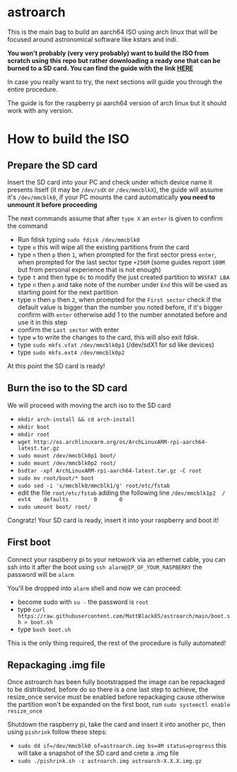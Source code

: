 # astroarch

This is the main bag to build an aarch64 ISO using arch linux that will be focused around astronomical software like kstars and indi.

**You won't probably (very very probably) want to build the ISO from scratch using this repo but rather downloading a ready one that can be burned to a SD card.
You can find the guide with the link [HERE](https://github.com/MattBlack85/astroarch/blob/main/GUIDE.md)**

In case you really want to try, the next sections will guide you through the entire procedure.

The guide is for the raspberry pi aarch64 version of arch linux but it should work with any version.

# How to build the ISO


## Prepare the SD card
Insert the SD card into your PC and check under which device name it presents itself (it may be `/dev/sdX` or `/dev/mmcblkX`), the guide will assume
it's `/dev/mmcblk0`, if your PC mounts the card automatically **you need to unmount it before proceeding**

The next commands assume that after `type X` an `enter` is given to confirm the command

- Run fdisk typing `sudo fdisk /dev/mmcblk0`
- type `o` this will wipe all the existing partitions from the card
- type `n` then `p` then `1`, when prompted for the first sector press `enter`, when prompted for the last sector type `+256M` (some guides report `100M` but from
personal experience that is not enough)
- type `t` and then type `0c` to modify the just created partition to `W95FAT LBA`
- type `n` then `p` and take note of the number under `End` this will be used as starting point for the next partition
- type `n` then `p` then `2`, when prompted for the `First sector` check if the default value is bigger than the number you noted before, if it's bigger confirm
with `enter` otherwise add 1 to the number annotated before and use it in this step
- confirm the `Last sector` with enter
- type `w` to write the changes to the card, this will also exit fdisk.
- type `sudo mkfs.vfat /dev/mmcblk0p1` (/dev/sdX1 for sd like devices)
- type `sudo mkfs.ext4 /dev/mmcblk0p2`

At this point the SD card is ready!

## Burn the iso to the SD card

We will proceed with moving the arch iso to the SD card

- `mkdir arch-install && cd arch-install`
- `mkdir boot`
- `mkdir root`
- `wget http://os.archlinuxarm.org/os/ArchLinuxARM-rpi-aarch64-latest.tar.gz`
- `sudo mount /dev/mmcblk0p1 boot/`
- `sudo mount /dev/mmcblk0p2 root/`
- `bsdtar -xpf ArchLinuxARM-rpi-aarch64-latest.tar.gz -C root`
- `sudo mv root/boot/* boot`
- `sudo sed -i 's/mmcblk0/mmcblk1/g' root/etc/fstab`
-  edit the file `root/etc/fstab` adding the following line `/dev/mmcblk1p2  /       ext4    defaults        0       0`
- `sudo umount boot/ root/`

Congratz! Your SD card is ready, insert it into your raspberry and boot it!

## First boot

Connect your raspberry pi to your netowork via an ethernet cable, you can ssh into it after the boot using `ssh alarm@IP_OF_YOUR_RASPBERRY` the password will
be `alarm`

You'll be dropped into `alarm` shell and now we can proceed:
- become sudo with `su -` the password is `root`
- type `curl https://raw.githubusercontent.com/MattBlack85/astroarch/main/boot.sh > boot.sh`
- type `bash boot.sh`

This is the only thing required, the rest of the procedure is fully automated!

## Repackaging .img file

Once astroarch has been fully bootstrapped the image can be repackaged to be distributed, before do so there is a one last step to achieve, the resize_once service must be enabled before repackaging cause otherwise the partition won't be expanded on the first boot, run `sudo systemctl enable resize_once`

Shutdown the raspberry pi, take the card and insert it into another pc, then using `pishrink` follow these steps:
- `sudo dd if=/dev/mmcblk0 of=astroarch.img bs=4M status=progress` this will take a snapshot of the SD card and crete a .img file
- `sudo ./pishrink.sh -z astroarch.img astroarch-X.X.X.img.gz`
